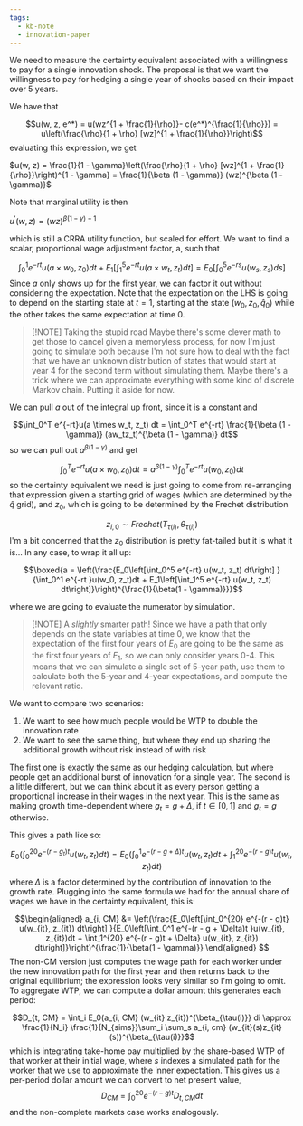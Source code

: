 ```yaml
---
tags:
  - kb-note
  - innovation-paper
---
```

We need to measure the certainty equivalent associated with a willingness to pay for a single innovation shock. The proposal is that we want the willingness to pay for hedging a single year of shocks based on their impact over 5 years.

We have that

$$u(w, z, e^*) = u(wz^{1 + \frac{1}{\rho}}- c(e^*)^{\frac{1}{\rho}}) = u\left(\frac{\rho}{1 + \rho} [wz]^{1 + \frac{1}{\rho}}\right)$$
evaluating this expression, we get

$u(w, z) = \frac{1}{1 - \gamma}\left(\frac{\rho}{1 + \rho} [wz]^{1 + \frac{1}{\rho}}\right)^{1 - \gamma} = \frac{1}{\beta (1 - \gamma)} (wz)^{\beta (1 - \gamma)}$

Note that marginal utility is then

$u^\prime (w, z) = (wz)^{\beta(1- \gamma) - 1}$

which is still a CRRA utility function, but scaled for effort. We want to find a scalar, proportional wage adjustment factor, a, such that

$$\int_0^1 e^{-rt}u(a \times w_0, z_0)dt + E_1\left[\int_1^5  e^{-rt}u(a \times w_t, z_t) dt\right] = E_0\left[\int_0^5 e^{-rs} u(w_s , z_s) ds\right]$$
Since $a$ only shows up for the first year, we can factor it out without considering the expectation. Note that the expectation on the LHS is going to depend on the starting state at $t = 1$, starting at the state $(w_0, z_0, \hat{q}_0)$ while the other takes the same expectation at time $0$. 

> [!NOTE] Taking the stupid road
> Maybe there's some clever math to get those to cancel given a memoryless process, for now I'm just going to simulate both because I'm not sure how to deal with the fact that we have an unknown distribution of states that would start at year 4 for the second term without simulating them. Maybe there's a trick where we can approximate everything with some kind of discrete Markov chain. Putting it aside for now.

We can pull $a$ out of the integral up front, since it is a constant and 

$$\int_0^T e^{-rt}u(a \times w_t, z_t) dt = \int_0^T e^{-rt} \frac{1}{\beta (1 - \gamma)} (aw_tz_t)^{\beta (1 - \gamma)} dt$$
so we can pull out $a^{\beta (1 - \gamma)}$ and get 

$$\int_0^T e^{-rt}u(a \times w_0, z_0) dt = a^{\beta (1 - \gamma)} \int_0^T e^{-rt}u(w_0, z_0) dt$$ so the certainty equivalent we need is just going to come from re-arranging that expression given a starting grid of wages (which are determined by the $\hat{q}$ grid), and $z_0$, which is going to be determined by the Frechet distribution 

$$z_{i, 0} \sim Frechet(T_{\tau(i)}, \theta_{\tau(i)})$$
I'm a bit concerned that the $z_0$ distribution is pretty fat-tailed but it is what it is... In any case, to wrap it all up: 

$$\boxed{a = \left(\frac{E_0\left[\int_0^5 e^{-rt} u(w_t, z_t) dt\right] }{\int_0^1 e^{-rt }u(w_0, z_t)dt + E_1\left[\int_1^5 e^{-rt} u(w_t, z_t) dt\right]}\right)^{\frac{1}{\beta(1 - \gamma)}}}$$

where we are going to evaluate the numerator by simulation.

> [!NOTE] A _slightly_ smarter path!
> Since we have a path that only depends on the state variables at time $0$, we know that the expectation of the first four years of $E_0$ are going to be the same as the first four years of $E_1$, so we can only consider years 0-4. This means that we can simulate a single set of 5-year path, use them to calculate both the 5-year and 4-year expectations, and compute the relevant ratio.

We want to compare two scenarios:
1. We want to see how much people would be WTP to double the innovation rate
2. We want to see the same thing, but where they end up sharing the additional growth without risk instead of with risk

The first one is exactly the same as our hedging calculation, but where people get an additional burst of innovation for a single year. The second is a little different, but we can think about it as every person getting a proportional increase in their wages in the next year. This is the same as making growth time-dependent where $g_t = g + \Delta$, if $t \in [0, 1]$ and $g_t = g$ otherwise. 

This gives a path like so:

$$E_0\left(\int_0^{20} e^{-(r - g_t)t }u(w_t, z_t) dt\right) = E_0\left(\int_0^1 e^{-(r - g + \Delta)t }u(w_t, z_t)dt + \int_1^{20} e^{-(r - g)t} u(w_t, z_t) dt\right)$$
where $\Delta$ is a factor determined by the contribution of innovation to the growth rate. Plugging into the same formula we had for the annual share of wages we have in the certainty equivalent, this is:

$$\begin{aligned}
a_{i, CM} &= \left(\frac{E_0\left[\int_0^{20} e^{-(r - g)t} u(w_{it}, z_{it}) dt\right] }{E_0\left[\int_0^1 e^{-(r - g + \Delta)t }u(w_{it}, z_{it})dt + \int_1^{20} e^{-(r - g)t + \Delta} u(w_{it}, z_{it}) dt\right]}\right)^{\frac{1}{\beta(1 - \gamma)}}
\end{aligned}
$$
The non-CM version just computes the wage path for each worker under the new innovation path for the first year and then returns back to the original equilibrium; the expression looks very similar so I'm going to omit. To aggregate WTP, we can compute a dollar amount this generates each period:

$$D_{t, CM} = \int_i E_0(a_{i, CM} (w_{it} z_{it})^{\beta_{\tau(i)}} di \approx \frac{1}{N_i} \frac{1}{N_{sims}}\sum_i \sum_s a_{i, cm} (w_{it}(s)z_{it}(s))^{\beta_{\tau(i)}}$$
which is integrating take-home pay multiplied by the share-based WTP of that worker at their initial wage, where $s$ indexes a simulated path for the worker that we use to approximate the inner expectation. This gives us a per-period dollar amount we can convert to net present value, 
$$D_{CM} = \int_0^{20}e^{-(r - g)t} D_{t, CM} dt$$
and the non-complete markets case works analogously. 